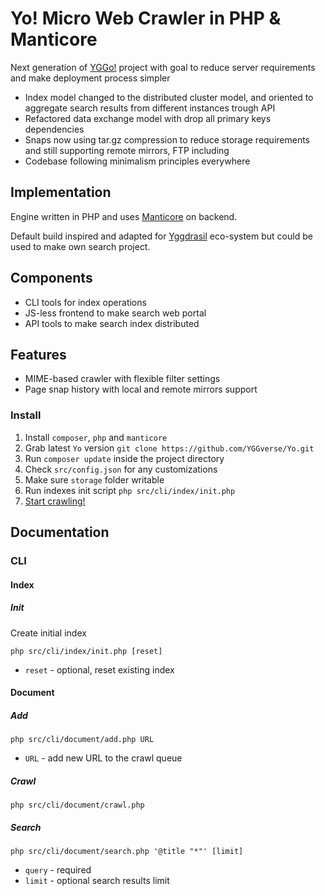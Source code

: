 # Yo! Micro Web Crawler in PHP & Manticore

Next generation of [YGGo!](https://github.com/YGGverse/YGGo) project with goal to reduce server requirements and make deployment process simpler

 - Index model changed to the distributed cluster model, and oriented to aggregate search results from different instances trough API
 - Refactored data exchange model with drop all primary keys dependencies
 - Snaps now using tar.gz compression to reduce storage requirements and still supporting remote mirrors, FTP including
 - Codebase following minimalism principles everywhere

## Implementation

Engine written in PHP and uses [Manticore](https://github.com/manticoresoftware) on backend.

Default build inspired and adapted for [Yggdrasil](https://github.com/yggdrasil-network) eco-system but could be used to make own search project.

## Components

* CLI tools for index operations
* JS-less frontend to make search web portal
* API tools to make search index distributed

## Features

* MIME-based crawler with flexible filter settings
* Page snap history with local and remote mirrors support

### Install

1. Install `composer`, `php` and `manticore`
2. Grab latest `Yo` version `git clone https://github.com/YGGverse/Yo.git`
3. Run `composer update` inside the project directory
4. Check `src/config.json` for any customizations
5. Make sure `storage` folder writable
6. Run indexes init script `php src/cli/index/init.php`
7. [Start crawling!](https://github.com/YGGverse/Yo#documentation)

## Documentation

### CLI

#### Index

##### Init

Create initial index

```
php src/cli/index/init.php [reset]
```
* `reset` - optional, reset existing index

#### Document

##### Add

```
php src/cli/document/add.php URL
```
* `URL` - add new URL to the crawl queue

##### Crawl

```
php src/cli/document/crawl.php
```

##### Search

```
php src/cli/document/search.php '@title "*"' [limit]
```
* `query` - required
* `limit` - optional search results limit